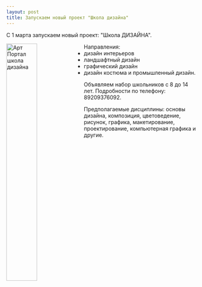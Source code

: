```yaml
---
layout: post
title: Запускаем новый проект "Школа дизайна"
---
```

С 1 марта запускаем новый проект: "Школа ДИЗАЙНА".
<p/>
<img src="{{ site.baseurl }}/img/post/2016-02-20/design.jpg" 
  align="left"  max-width="400px" width="40%" height="40%" alt="Арт Портал школа дизайна">
<p/>
<ul>Направления: 
<li>дизайн интерьеров</li>
<li>ландшафтный дизайн</li> 
<li>графический дизайн</li>
<li>дизайн костюма и промышленный дизайн.</li>
</ul>
Объявляем набор школьников с 8 до 14 лет. 
Подробности по телефону: 89209376092.

Предполагаемые дисциплины: основы дизайна, композиция, цветоведение, рисунок, графика,  макетирование, проектирование, компьютерная графика и другие. 


